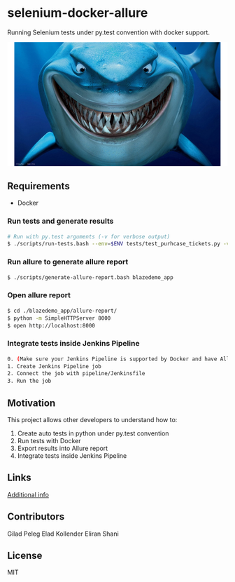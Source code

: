 # selenium-docker-allure
Running Selenium tests under py.test convention with docker support.

![Carpe Diem - Seize the day](shark.png?raw=true "Carpe Diem")

## Requirements

- Docker

### Run tests and generate results
```bash
# Run with py.test arguments (-v for verbose output)
$ ./scripts/run-tests.bash --env=$ENV tests/test_purhcase_tickets.py -v
```

### Run allure to generate allure report
```bash
$ ./scripts/generate-allure-report.bash blazedemo_app
```

### Open allure report
```bash
$ cd ./blazedemo_app/allure-report/
$ python -m SimpleHTTPServer 8000
$ open http://localhost:8000
```

### Integrate tests inside Jenkins Pipeline
```bash
0. (Make sure your Jenkins Pipeline is supported by Docker and have Allure and Slack plugins installed)
1. Create Jenkins Pipeline job
2. Connect the job with pipeline/Jenkinsfile
3. Run the job
```

## Motivation

This project allows other developers to understand how to:
1. Create auto tests in python under py.test convention
2. Run tests with Docker
3. Export results into Allure report
4. Integrate tests inside Jenkins Pipeline

## Links

[Additional info](./additional_info.md)

## Contributors

Gilad Peleg
Elad Kollender
Eliran Shani

## License

MIT
